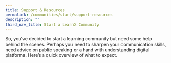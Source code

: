 ```yaml
---
title: Support & Resources
permalink: /communities/start/support-resources
description: ""
third_nav_title: Start a LearnX Community
---
```

So, you’ve decided to start a learning community but need some help behind the scenes. Perhaps you need to sharpen your communication skills, need advice on public speaking or a hand with understanding digital platforms. Here’s a quick overview of what to expect.